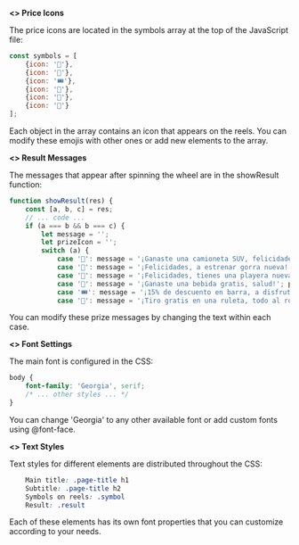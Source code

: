 **<> Price Icons**

The price icons are located in the symbols array at the top of the JavaScript file:

```javascript
const symbols = [
    {icon: '🧢'},
    {icon: '👕'},
    {icon: '🎟️'},
    {icon: '🍹'},
    {icon: '🎲'},
    {icon: '🚙'}
];
```
Each object in the array contains an icon that appears on the reels. You can modify these emojis with other ones or add new elements to the array.

**<> Result Messages**

The messages that appear after spinning the wheel are in the showResult function:
```javascript
function showResult(res) {
    const [a, b, c] = res;
    // ... code ...
    if (a === b && b === c) {
        let message = '';
        let prizeIcon = '';
        switch (a) {
            case '🚙': message = '¡Ganaste una camioneta SUV, felicidades!'; prizeIcon = '🚙'; break;
            case '🧢': message = '¡Felicidades, a estrenar gorra nueva!'; prizeIcon = '🧢'; break;
            case '👕': message = '¡Felicidades, tienes una playera nueva!'; prizeIcon = '👕'; break;
            case '🍹': message = '¡Ganaste una bebida gratis, salud!'; prizeIcon = '🍹'; break;
            case '🎟️': message = '¡15% de descuento en barra, a disfrutar!'; prizeIcon = '🎟️'; break;
            case '🎲': message = '¡Tiro gratis en una ruleta, todo al rojo!'; prizeIcon = '🎲'; break;
```

You can modify these prize messages by changing the text within each case.

**<> Font Settings**

The main font is configured in the CSS:
```css
body {
    font-family: 'Georgia', serif;
    /* ... other styles ... */
}
```
You can change 'Georgia' to any other available font or add custom fonts using @font-face.

**<> Text Styles**

Text styles for different elements are distributed throughout the CSS:
```css
    Main title: .page-title h1
    Subtitle: .page-title h2
    Symbols on reels: .symbol
    Result: .result
```
Each of these elements has its own font properties that you can customize according to your needs.
